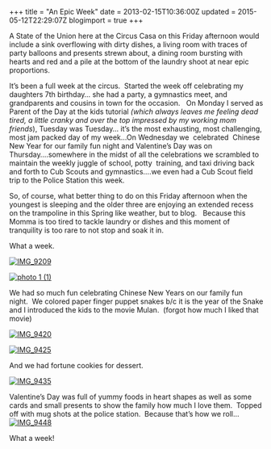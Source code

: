 +++
title = "An Epic Week"
date = 2013-02-15T10:36:00Z
updated = 2015-05-12T22:29:07Z
blogimport = true 
+++

A State of the Union here at the Circus Casa on this Friday afternoon would include a sink overflowing with dirty dishes, a living room with traces of party balloons and presents strewn about, a dining room bursting with hearts and red and a pile at the bottom of the laundry shoot at near epic proportions. 

It’s been a full week at the circus.&#160; Started the week off celebrating my daughters 7th birthday… she had a party, a gymnastics meet, and grandparents and cousins in town for the occasion.&#160;&#160; On Monday I served as Parent of the Day at the kids tutorial _(which always leaves me feeling dead tired, a little cranky and over the top impressed by my working mom friends_), Tuesday was Tuesday… it’s the most exhausting, most challenging, most jam packed day of my week…On Wednesday we&#160; celebrated&#160; Chinese New Year for our family fun night and Valentine’s Day was on Thursday….somewhere in the midst of all the celebrations we scrambled to maintain the weekly juggle of school, potty&#160; training, and taxi driving back and forth to Cub Scouts and gymnastics….we even had a Cub Scout field trip to the Police Station this week.&#160; 

 So, of course, what better thing to do on this Friday afternoon when the youngest is sleeping and the older three are enjoying an extended recess on the trampoline in this Spring like weather, but to blog.&#160;&#160; Because this Momma is too tired to tackle laundry or dishes and this moment of tranquility is too rare to not stop and soak it in.&#160; 

What a week.&#160; 

[![IMG_9209](https://latc.s3.amazonaws.com/wp-content/uploads/2013/02/IMG_9209.jpg "IMG_9209")](https://latc.s3.amazonaws.com/wp-content/uploads/2013/02/IMG_9209.jpg)

[![photo 1 (1)](https://latc.s3.amazonaws.com/wp-content/uploads/2013/02/photo-1-1.jpg "photo 1 (1)")](https://latc.s3.amazonaws.com/wp-content/uploads/2013/02/photo-1-1.jpg)

We had so much fun celebrating Chinese New Years on our family fun night.&#160; We colored paper finger puppet snakes b/c it is the year of the Snake and I introduced the kids to the movie Mulan.&#160; (forgot how much I liked that movie)

[![IMG_9420](https://latc.s3.amazonaws.com/wp-content/uploads/2013/02/IMG_9420.jpg "IMG_9420")](https://latc.s3.amazonaws.com/wp-content/uploads/2013/02/IMG_9420.jpg)

[![IMG_9425](https://latc.s3.amazonaws.com/wp-content/uploads/2013/02/IMG_9425.jpg "IMG_9425")](https://latc.s3.amazonaws.com/wp-content/uploads/2013/02/IMG_9425.jpg)

And we had fortune cookies for dessert. 

[![IMG_9435](https://latc.s3.amazonaws.com/wp-content/uploads/2013/02/IMG_9435.jpg "IMG_9435")](https://latc.s3.amazonaws.com/wp-content/uploads/2013/02/IMG_9435.jpg)

Valentine’s Day was full of yummy foods in heart shapes as well as some cards and small presents to show the family how much I love them.&#160; Topped off with mug shots at the police station.&#160; Because that’s how we roll…[![IMG_9448](https://latc.s3.amazonaws.com/wp-content/uploads/2013/02/IMG_9448.jpg "IMG_9448")](https://latc.s3.amazonaws.com/wp-content/uploads/2013/02/IMG_9448.jpg)

What a week!
